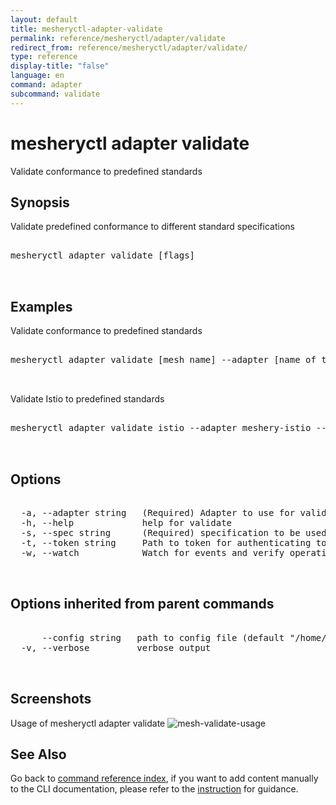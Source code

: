 ```yaml
---
layout: default
title: mesheryctl-adapter-validate
permalink: reference/mesheryctl/adapter/validate
redirect_from: reference/mesheryctl/adapter/validate/
type: reference
display-title: "false"
language: en
command: adapter
subcommand: validate
---
```


# mesheryctl adapter validate

Validate conformance to predefined standards

## Synopsis

Validate predefined conformance to different standard specifications
<pre class='codeblock-pre'>
<div class='codeblock'>
mesheryctl adapter validate [flags]

</div>
</pre> 

## Examples

Validate conformance to predefined standards
<pre class='codeblock-pre'>
<div class='codeblock'>
mesheryctl adapter validate [mesh name] --adapter [name of the adapter] --tokenPath [path to token for authentication] --spec [specification to be used for conformance test] --namespace [namespace to be used]

</div>
</pre> 

Validate Istio to predefined standards
<pre class='codeblock-pre'>
<div class='codeblock'>
mesheryctl adapter validate istio --adapter meshery-istio --spec smi

</div>
</pre> 

## Options

<pre class='codeblock-pre'>
<div class='codeblock'>
  -a, --adapter string   (Required) Adapter to use for validation (default "meshery-nsm")
  -h, --help             help for validate
  -s, --spec string      (Required) specification to be used for conformance test (smi/istio-vet) (default "smi")
  -t, --token string     Path to token for authenticating to Meshery API
  -w, --watch            Watch for events and verify operation (in beta testing)

</div>
</pre>

## Options inherited from parent commands

<pre class='codeblock-pre'>
<div class='codeblock'>
      --config string   path to config file (default "/home/n2/.meshery/config.yaml")
  -v, --verbose         verbose output

</div>
</pre>

## Screenshots

Usage of mesheryctl adapter validate
![mesh-validate-usage](/assets/img/mesheryctl/mesh-validate.png)

## See Also

Go back to [command reference index](/reference/mesheryctl/), if you want to add content manually to the CLI documentation, please refer to the [instruction](/project/contributing/contributing-cli#preserving-manually-added-documentation) for guidance.
